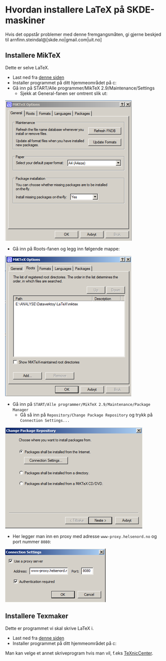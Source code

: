 ﻿# Hvordan installere LaTeX på SKDE-maskiner

Hvis det oppstår problemer med denne fremgangsmåten, gi gjerne beskjed til arnfinn.steindal@[skde.no|gmail.com|uit.no]

## Installere MikTeX

Dette er selve LaTeX.

- Last ned fra [denne siden](http://miktex.org/download)
- Installer programmet på ditt hjemmeområdet på c:
- Gå inn på START/Alle programmer/MikTeX 2.9/Maintenance/Settings
  - Sjekk at General-fanen ser omtrent slik ut:

![Alt text](figurer/miktex_general.png)
  - Gå inn på Roots-fanen og legg inn følgende mappe:

![Alt text](figurer/miktex_roots.png)
- Gå inn på `START/Alle programmer/MikTeX 2.9/Maintenance/Package Manager`
  - Gå så inn på `Repository/Change Package Repository` og trykk på `Connection Settings...`
 
![Alt text](figurer/miktex_repository1.png)
  - Her legger man inn en proxy med adresse `www-proxy.helsenord.no` og port nummer `8080`:

![Alt text](figurer/miktex_repository_proxy.png)


## Installere Texmaker 

Dette er programmet vi skal skrive LaTeX i.

- Last ned fra [denne siden](http://www.xm1math.net/texmaker/download.html)
- Installer programmet på ditt hjemmeområdet på c:

Man kan velge et annet skriveprogram hvis man vil, f.eks [TeXnicCenter](http://www.texniccenter.org).


